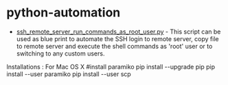 # python-automation

* [ssh_remote_server_run_commands_as_root_user.py](https://github.com/murgod/python-automation/blob/master/ssh_remote_server_run_commands_as_root_user.py) - 
This script can be used as blue print to automate the SSH login to remote server, copy file to remote server and execute the shell commands as 'root' user or to switching to any custom users.

Installations : For Mac OS X 
#install paramiko
pip install --upgrade pip
pip install --user paramiko
pip install --user scp
